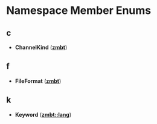 
# Namespace Member Enums



## c

* **ChannelKind** ([**zmbt**](namespacezmbt.md))


## f

* **FileFormat** ([**zmbt**](namespacezmbt.md))


## k

* **Keyword** ([**zmbt::lang**](namespacezmbt_1_1lang.md))




